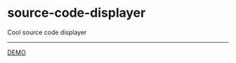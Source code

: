 # source-code-displayer
Cool source code displayer

---

[DEMO](https://source-code-displayer.herokuapp.com/)

